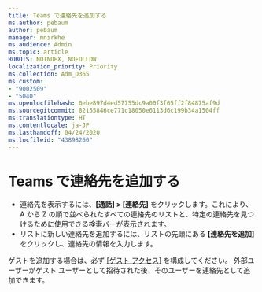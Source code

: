 ```yaml
---
title: Teams で連絡先を追加する
ms.author: pebaum
author: pebaum
manager: mnirkhe
ms.audience: Admin
ms.topic: article
ROBOTS: NOINDEX, NOFOLLOW
localization_priority: Priority
ms.collection: Adm_O365
ms.custom:
- "9002509"
- "5040"
ms.openlocfilehash: 0ebe897d4ed57755dc9a00f3f05ff2f84875af9d
ms.sourcegitcommit: 82155846ce771c18050e6113d6c199b34a1504ff
ms.translationtype: HT
ms.contentlocale: ja-JP
ms.lasthandoff: 04/24/2020
ms.locfileid: "43898260"
---
```

# <a name="add-contacts-in-teams"></a>Teams で連絡先を追加する

- 連絡先を表示するには、**[通話] > [連絡先]** をクリックします。これにより、A から Z の順で並べられたすべての連絡先のリストと、特定の連絡先を見つけるために使用できる検索バーが表示されます。 
- リストに新しい連絡先を追加するには、リストの先頭にある **[連絡先を追加]** をクリックし、連絡先の情報を入力します。

ゲストを追加する場合は、必ず [[ゲスト アクセス]](https://docs.microsoft.com/microsoftteams/set-up-guests) を構成してください。 外部ユーザーがゲスト ユーザーとして招待された後、そのユーザーを連絡先として追加できます。
